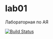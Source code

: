 # lab01
Лабораторная по АЯ


[![Build Status](https://travis-ci.org/Fr0ggyz/lab01.svg?branch=master)](https://travis-ci.org/Fr0ggyz/lab01)
